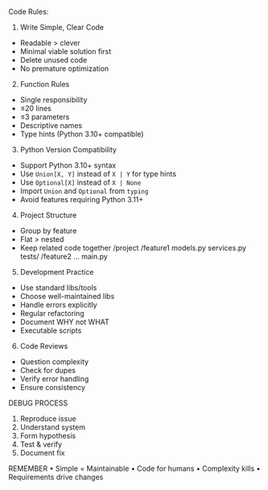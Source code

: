 Code Rules:

1. Write Simple, Clear Code
- Readable > clever
- Minimal viable solution first
- Delete unused code
- No premature optimization

2. Function Rules
- Single responsibility
- ≤20 lines
- ≤3 parameters
- Descriptive names
- Type hints (Python 3.10+ compatible)

3. Python Version Compatibility
- Support Python 3.10+ syntax
- Use `Union[X, Y]` instead of `X | Y` for type hints
- Use `Optional[X]` instead of `X | None`
- Import `Union` and `Optional` from `typing`
- Avoid features requiring Python 3.11+

4. Project Structure
- Group by feature
- Flat > nested
- Keep related code together
/project
  /feature1
    models.py
    services.py
    tests/
  /feature2
    ...
  main.py

5. Development Practice
- Use standard libs/tools
- Choose well-maintained libs
- Handle errors explicitly 
- Regular refactoring
- Document WHY not WHAT
- Executable scripts

6. Code Reviews
- Question complexity
- Check for dupes
- Verify error handling
- Ensure consistency

DEBUG PROCESS
1. Reproduce issue
2. Understand system
3. Form hypothesis
4. Test & verify
5. Document fix

REMEMBER
• Simple = Maintainable
• Code for humans
• Complexity kills
• Requirements drive changes
